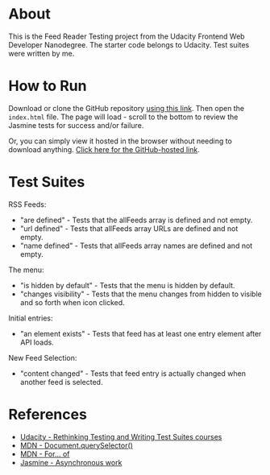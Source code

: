 # About

This is the Feed Reader Testing project from the Udacity Frontend Web Developer Nanodegree. The starter code belongs to Udacity. Test suites were written by me. 


# How to Run

Download or clone the GitHub repository [using this link](https://github.com/MarcusEstr/frontend-nanodegree-feedreader). Then open the `index.html` file. The page will load - scroll to the bottom to review the Jasmine tests for success and/or failure. 

Or, you can simply view it hosted in the browser without needing to download anything. [Click here for the GitHub-hosted link](https://marcusestr.github.io/frontend-nanodegree-feedreader/). 


# Test Suites
RSS Feeds:
* "are defined" - Tests that the allFeeds array is defined and not empty. 
* "url defined" - Tests that allFeeds array URLs are defined and not empty. 
* "name defined" - Tests that allFeeds array names are defined and not empty.

The menu:
* "is hidden by default" - Tests that the menu is hidden by default. 
* "changes visibility" - Tests that the menu changes from hidden to visible and so forth when icon clicked.

Initial entries:
* "an element exists" - Tests that feed has at least one entry element after API loads.

New Feed Selection: 
* "content changed" - Tests that feed entry is actually changed when another feed is selected.


# References

* [Udacity - Rethinking Testing and Writing Test Suites courses](https://eu.udacity.com/course/javascript-testing--ud549)
* [MDN - Document.querySelector()](https://developer.mozilla.org/en-US/docs/Web/API/Document/querySelector)
* [MDN - For... of](https://developer.mozilla.org/en-US/docs/Web/JavaScript/Reference/Statements/for...of)
* [Jasmine - Asynchronous work](https://jasmine.github.io/tutorials/async)